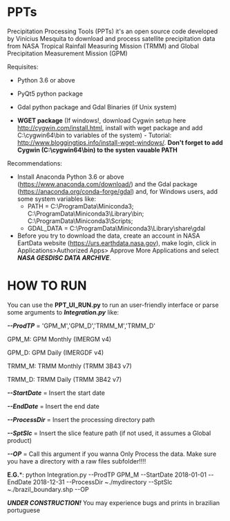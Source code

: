 # PPTs
Precipitation Processing Tools (PPTs) it's an open source code developed by Vinícius Mesquita to download and process satellite precipitation data from NASA Tropical Rainfall Measuring Mission (TRMM) and Global Precipitation Measurement Mission (GPM)

Requisites:

  * Python 3.6 or above
  
  * PyQt5 python package
  
  * Gdal python package and Gdal Binaries (if Unix system)
  
  * **WGET package** (If windows!, download Cygwin setup here http://cygwin.com/install.html, install with wget package and add C:\cygwin64\bin to variables of the system) - Tutorial: http://www.bloggingtips.info/install-wget-windows/. __Don't forget to add Cygwin (C:\cygwin64\bin) to the systen vauable PATH__
  
  
Recommendations: 
   * Install Anaconda Python 3.6 or above (https://www.anaconda.com/download/) and the Gdal package (https://anaconda.org/conda-forge/gdal) and, for Windows users, add some system variables like:
     * PATH =  C:\ProgramData\Miniconda3; C:\ProgramData\Miniconda3\Library\bin; C:\ProgramData\Miniconda3\Scripts;
     * GDAL_DATA = C:\ProgramData\Miniconda3\Library\share\gdal
   * Before you try to download the data, create an account in NASA EartData website (https://urs.earthdata.nasa.gov), make login, click in Applications>Authorized Apps> Approve More Applications and select ***NASA GESDISC DATA ARCHIVE***.

# HOW TO RUN

You can use the **PPT_UI_RUN.py** to run an user-friendly interface or parse some arguments to ***Integration.py*** like:


***--ProdTP*** = 'GPM_M','GPM_D','TRMM_M','TRMM_D'

GPM_M: GPM Monthly (IMERGM v4)

GPM_D: GPM Daily (IMERGDF v4)

TRMM_M: TRMM Monthly (TRMM 3B43 v7)

TRMM_D: TRMM Daily (TRMM 3B42 v7)

***--StartDate*** = Insert the start date

***--EndDate*** = Insert the end date

***--ProcessDir*** = Insert the processing directory path

***--SptSlc*** = Insert the slice feature path (if not used, it assumes a Global product)

***--OP*** = Call this argument if you wanna Only Process the data. Make sure you have a directory with a raw files subfolder!!!!
 
 
 **E.G.***: python Integration.py --ProdTP GPM_M --StartDate 2018-01-01 --EndDate 2018-12-31 --ProcessDir ~./mydirectory --SptSlc ~./brazil_boundary.shp --OP
 
 
 ***UNDER CONSTRUCTION!***
 You may experience bugs and prints in brazilian portuguese
 
 
